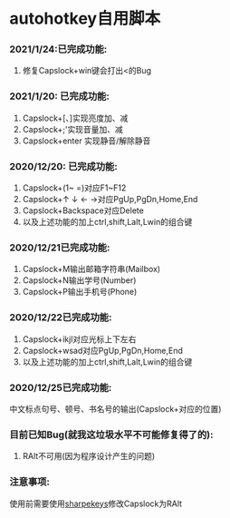 # autohotkey自用脚本
### 2021/1/24:已完成功能:
1. 修复Capslock+win键会打出<的Bug

### 2021/1/20: 已完成功能:
1. Capslock+[、]实现亮度加、减
2. Capslock+;'实现音量加、减
3. Capslock+enter 实现静音/解除静音

### 2020/12/20: 已完成功能:

1. Capslock+(1~ =)对应F1~F12
2. Capslock+↑ ↓ ← →对应PgUp,PgDn,Home,End
3. Capslock+Backspace对应Delete
4. 以及上述功能的加上ctrl,shift,Lalt,Lwin的组合键

### 2020/12/21已完成功能:

1. Capslock+M输出邮箱字符串(Mailbox)
2. Capslock+N输出学号(Number)
3. Capslock+P输出手机号(Phone)

### 2020/12/22已完成功能:

1. Capslock+ikjl对应光标上下左右
2. Capslock+wsad对应PgUp,PgDn,Home,End
3. 以及上述功能的加上ctrl,shift,Lalt,Lwin的组合键

### 2020/12/25已完成功能:

中文标点句号、顿号、书名号的输出(Capslock+对应的位置)

### 目前已知Bug(就我这垃圾水平不可能修复得了的):

1. RAlt不可用(因为程序设计产生的问题)

### 注意事项:

使用前需要使用[sharpekeys](https://github.com/randyrants/sharpkeys)修改Capslock为RAlt
